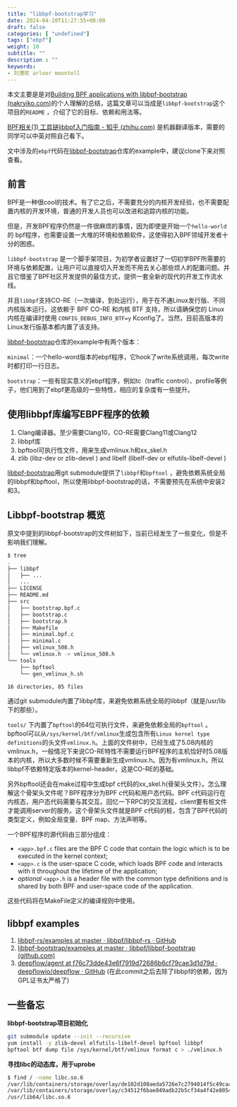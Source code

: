 ```yaml
---
title: "libbpf-bootstrap学习"
date: 2024-04-20T11:27:55+08:00
draft: false
categories: [ "undefined"]
tags: ["ebpf"]
weight: 10
subtitle: ""
description : ""
keywords:
- 刘港欢 arloor moontell
---
```


本文主要是是对[Building BPF applications with libbpf-bootstrap (nakryiko.com)](https://nakryiko.com/posts/libbpf-bootstrap/#the-user-space-side)的个人理解的总结，这篇文章可以当成是`libbpf-bootstrap`这个项目的`README` ，介绍了它的目标、依赖和用法等。

<!--more-->

[BPF相关(1) 工具链libbpf入门指南 - 知乎 (zhihu.com)](https://zhuanlan.zhihu.com/p/615573175) 是机器翻译版本，需要的同学可以中英对照自己看下。

文中涉及的`ebpf`代码在[libbpf-bootstrap](https://github.com/libbpf/libbpf-bootstrap)仓库的example中，建议clone下来对照查看。

## 前言

BPF是一种很cool的技术。有了它之后，不需要充分的内核开发经验，也不需要配置内核的开发环境，普通的开发人员也可以改进和追踪内核的功能。

但是，开发BPF程序仍然是一件很麻烦的事情，因为即使是开始一个`hello-world`的 bpf程序，也需要设置一大堆的环境和依赖软件，这使得初入BPF领域开发者十分的困惑。

`libbpf-bootstrap` 是一个脚手架项目，为初学者设置好了一切初学BPF所需要的环境与依赖配置，让用户可以直接切入开发而不用去关心那些烦人的配置问题。并且它借鉴了BPF社区开发提供的最佳方式，提供一套全新的现代的开发工作流水线。

并且`libbpf`支持CO-RE（一次编译，到处运行），用于在不通Linux发行版、不同内核版本运行。这依赖于 BPF CO-RE 和内核 BTF 支持，所以请确保您的 Linux 内核在编译时使用 `CONFIG_DEBUG_INFO_BTF=y` Kconfig了。当然，目前高版本的Linux发行版基本都内置了该支持。

[libbpf-bootstrap](https://github.com/libbpf/libbpf-bootstrap)仓库的example中有两个版本：

`minimal`：一个hello-word版本的ebpf程序，它hook了write系统调用，每次write时都打印一行日志。

`bootstrap`：一些有现实意义的ebpf程序，例如tc（traffic control）、profile等例子，他们用到了ebpf更高级的一些特性，相应的复杂度有一些提升。

## 使用libbpf库编写EBPF程序的依赖

1. Clang编译器。至少需要Clang10，CO-RE需要Clang11或Clang12
2. libbpf库
3. bpftool可执行性文件，用来生成vmlinux.h和xx_skel.h
4. zlib (libz-dev or zlib-devel ) and libelf (libelf-dev or elfutils-libelf-devel )

[libbpf-bootstrap](https://github.com/libbpf/libbpf-bootstrap)用git submodule提供了`libbpf`和`bpftool` ，避免依赖系统全局的libbpf和bpftool，所以使用libbpf-bootstrap的话，不需要预先在系统中安装2和3。

## **Libbpf-bootstrap 概览**

原文中提到的libbpf-bootstrap的文件树如下，当前已经发生了一些变化，但是不影响我们理解。

```bash
$ tree
.
├── libbpf
│   ├── ...
│   ... 
├── LICENSE
├── README.md
├── src
│   ├── bootstrap.bpf.c
│   ├── bootstrap.c
│   ├── bootstrap.h
│   ├── Makefile
│   ├── minimal.bpf.c
│   ├── minimal.c
│   ├── vmlinux_508.h
│   └── vmlinux.h -> vmlinux_508.h
└── tools
    ├── bpftool
    └── gen_vmlinux_h.sh

16 directories, 85 files
```

通过git submodule内置了libbpf库，来避免依赖系统全局的libbpf（就是/usr/lib下的那些）。

`tools/` 下内置了`bpftool`的64位可执行文件，来避免依赖全局的`bpftool` 。bpftool可以从`/sys/kernel/btf/vmlinux`生成包含所有`Linux kernel type definitions`的头文件`vmlinux.h`。上面的文件树中，已经生成了5.08内核的vmlinux.h，一般情况下来说CO-RE特性不需要运行BPF程序的主机恰好时5.08版本的内核，所以大多数时候不需要重新生成vmlinux.h。因为有vmlinux.h，所以libbpf不依赖特定版本的kernel-header，这是CO-RE的基础。

另外bpftool还会在make过程中生成bpf c代码的xx_skel.h(骨架头文件）。怎么理解这个骨架头文件呢？BPF程序分为BPF c代码和用户态代码。BPF c代码运行在内核态，用户态代码需要与其交互。回忆一下RPC的交互流程，client要有桩文件才能调用server的服务。这个骨架头文件就是BPF c代码的桩，包含了BPF代码的类型定义，例如全局变量、BPF map、方法声明等。

一个BPF程序的源代码由三部分组成：

- `<app>.bpf.c` files are the BPF C code that contain the logic which is to be executed in the kernel context;
- `<app>.c` is the user-space C code, which loads BPF code and interacts with it throughout the lifetime of the application;
- *optional* `<app>.h` is a header file with the common type definitions and is shared by both BPF and user-space code of the application.

这些代码将在MakeFile定义的编译规则中使用。

## libbpf examples

1. [libbpf-rs/examples at master · libbpf/libbpf-rs · GitHub](https://github.com/libbpf/libbpf-rs/tree/master/examples)
2. [libbpf-bootstrap/examples at master · libbpf/libbpf-bootstrap (github.com)](https://github.com/libbpf/libbpf-bootstrap/tree/master/examples)
3. [deepflow/agent at f76c73dde43e6f7919d72686b6cf79cae3d1d79d · deepflowio/deepflow · GitHub](https://github.com/deepflowio/deepflow/tree/f76c73dde43e6f7919d72686b6cf79cae3d1d79d/agent)  (在此commit之后去除了libbpf的依赖，因为GPL证书太严格了)

## 一些备忘

**libbpf-bootstrap项目初始化**

```bash
git submodule update --init --recursive
yum install -y zlib-devel elfutils-libelf-devel bpftool libbpf
bpftool btf dump file /sys/kernel/btf/vmlinux format c > ./vmlinux.h
```

**寻找libc的动态库，用于uprobe**

```bash
$ find / -name libc.so.6 
/var/lib/containers/storage/overlay/de102d108aeda5726e7c2794014f5c49caa079542e29c15d0f9dbb9ed9280fc1/diff/usr/lib64/libc.so.6
/var/lib/containers/storage/overlay/c34512f6bae849adb22b5cf34a4f42e8054431ca488cd754020c09a7664dbf46/merged/usr/lib64/libc.so.6
/usr/lib64/libc.so.6
```
